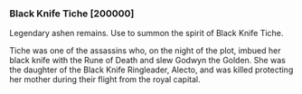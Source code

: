 ### Black Knife Tiche [200000]

Legendary ashen remains. Use to summon the spirit of Black Knife Tiche.

Tiche was one of the assassins who, on the night of the plot, imbued her black knife with the Rune of Death and slew Godwyn the Golden. She was the daughter of the Black Knife Ringleader, Alecto, and was killed protecting her mother during their flight from the royal capital.